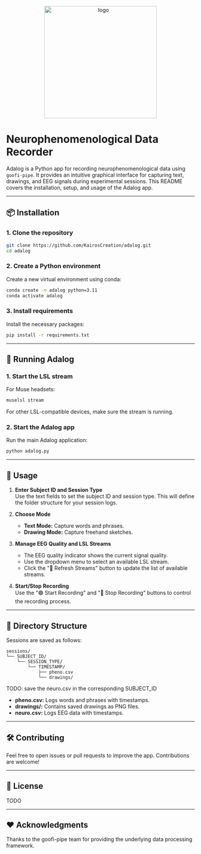 <p align="center">
  <img src="https://github.com/user-attachments/assets/4dcdb86c-61b9-46f9-a337-43bb1a4265c6" alt="logo" width="300">
</p>

# Neurophenomenological Data Recorder

Adalog is a Python app for recording neurophenomenological data using `goofi-pipe`. It provides an intuitive graphical interface for capturing text, drawings, and EEG signals during experimental sessions. This README covers the installation, setup, and usage of the Adalog app.

---

## 📦 Installation

### 1. Clone the repository
```bash
git clone https://github.com/KairosCreation/adalog.git
cd adalog
```

### 2. Create a Python environment
Create a new virtual environment using conda:
```bash
conda create -n adalog python=3.11
conda activate adalog
```

### 3. Install requirements
Install the necessary packages:
```bash
pip install -r requirements.txt
```

---

## 🚀 Running Adalog

### 1. Start the LSL stream
For Muse headsets:
```bash
muselsl stream
```

For other LSL-compatible devices, make sure the stream is running.

### 2. Start the Adalog app
Run the main Adalog application:
```bash
python adalog.py
```

---

## 📝 Usage

1. **Enter Subject ID and Session Type**  
   Use the text fields to set the subject ID and session type. This will define the folder structure for your session logs.

3. **Choose Mode**  
   - **Text Mode:** Capture words and phrases.
   - **Drawing Mode:** Capture freehand sketches.

4. **Manage EEG Quality and LSL Streams**  
   - The EEG quality indicator shows the current signal quality.
   - Use the dropdown menu to select an available LSL stream.
   - Click the "🔄 Refresh Streams" button to update the list of available streams.

5. **Start/Stop Recording**  
   Use the "🟢 Start Recording" and "🔴 Stop Recording" buttons to control the recording process.

---

## 📂 Directory Structure

Sessions are saved as follows:
```
sessions/
└── SUBJECT_ID/
    └── SESSION_TYPE/
        └── TIMESTAMP/
            ├── pheno.csv
            └── drawings/
```
TODO: save the neuro.csv in the corresponding SUBJECT_ID

- **pheno.csv:** Logs words and phrases with timestamps.
- **drawings/:** Contains saved drawings as PNG files.
- **neuro.csv:** Logs EEG data with timestamps.

---

## 🛠️ Contributing

Feel free to open issues or pull requests to improve the app. Contributions are welcome!

---

## 📄 License

TODO

---

## ❤️ Acknowledgments

Thanks to the goofi-pipe team for providing the underlying data processing framework.
